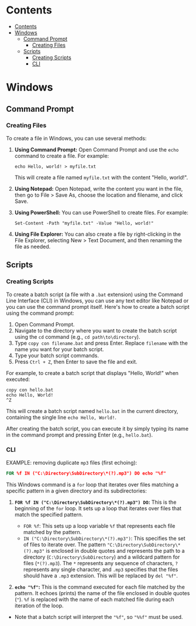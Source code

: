 
# Contents
- [Contents](#contents)
- [Windows](#windows)
  - [Command Prompt](#command-prompt)
    - [Creating Files](#creating-files)
  - [Scripts](#scripts)
    - [Creating Scripts](#creating-scripts)
    - [CLI](#cli)

# Windows
## Command Prompt
### Creating Files
To create a file in Windows, you can use several methods:

1. **Using Command Prompt:**
   Open Command Prompt and use the `echo` command to create a file. For example:
   ```
   echo Hello, world! > myfile.txt
   ```
   This will create a file named `myfile.txt` with the content "Hello, world!".

2. **Using Notepad:**
   Open Notepad, write the content you want in the file, then go to File > Save As, choose the location and filename, and click Save.

3. **Using PowerShell:**
   You can use PowerShell to create files. For example:
   ```
   Set-Content -Path "myfile.txt" -Value "Hello, world!"
   ```

4. **Using File Explorer:**
   You can also create a file by right-clicking in the File Explorer, selecting New > Text Document, and then renaming the file as needed.

## Scripts

### Creating Scripts

To create a batch script (a file with a `.bat` extension) using the Command Line Interface (CLI) in Windows, you can use any text editor like Notepad or you can use the command prompt itself. Here's how to create a batch script using the command prompt:

1. Open Command Prompt.
2. Navigate to the directory where you want to create the batch script using the `cd` command (e.g., `cd path\to\directory`).
3. Type `copy con filename.bat` and press Enter. Replace `filename` with the name you want for your batch script.
4. Type your batch script commands.
5. Press `Ctrl + Z`, then Enter to save the file and exit.

For example, to create a batch script that displays "Hello, World!" when executed:

```
copy con hello.bat
echo Hello, World!
^Z
```

This will create a batch script named `hello.bat` in the current directory, containing the single line `echo Hello, World!`.

After creating the batch script, you can execute it by simply typing its name in the command prompt and pressing Enter (e.g., `hello.bat`).

### CLI 
EXAMPLE: removing duplicate `mp3` files (first echoing):

```bat
FOR %f IN ("C:\Directory\SubDirectory\*(?).mp3") DO echo "%f"
```
This Windows command is a `for` loop that iterates over files matching a specific pattern in a given directory and its subdirectories:

1. **`FOR %f IN ("C:\Directory\SubDirectory\*(?).mp3") DO`:** This is the beginning of the `for` loop. It sets up a loop that iterates over files that match the specified pattern.

   - `FOR %f`: This sets up a loop variable `%f` that represents each file matched by the pattern.
   - `IN ("C:\Directory\SubDirectory\*(?).mp3")`: This specifies the set of files to iterate over. The pattern `"C:\Directory\SubDirectory\*(?).mp3"` is enclosed in double quotes and represents the path to a directory (`C:\Directory\SubDirectory`) and a wildcard pattern for files (`*(?).mp3`). The `*` represents any sequence of characters, `?` represents any single character, and `.mp3` specifies that the files should have a `.mp3` extension. This will be replaced by `del "%f"`.

2. **`echo "%f"`:** This is the command executed for each file matched by the pattern. It echoes (prints) the name of the file enclosed in double quotes (`"`). `%f` is replaced with the name of each matched file during each iteration of the loop.
 - Note that a batch script will interpret the `"%f"`, so `"%%f"` must be used.
